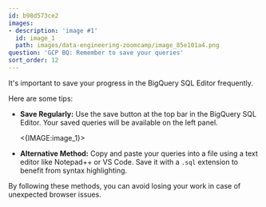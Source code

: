 ```yaml
---
id: b98d573ce2
images:
- description: 'image #1'
  id: image_1
  path: images/data-engineering-zoomcamp/image_85e101a4.png
question: 'GCP BQ: Remember to save your queries'
sort_order: 12
---
```


It's important to save your progress in the BigQuery SQL Editor frequently.

Here are some tips:

- **Save Regularly:** Use the save button at the top bar in the BigQuery SQL Editor. Your saved queries will be available on the left panel.

  <{IMAGE:image_1}>

- **Alternative Method:** Copy and paste your queries into a file using a text editor like Notepad++ or VS Code. Save it with a `.sql` extension to benefit from syntax highlighting.

By following these methods, you can avoid losing your work in case of unexpected browser issues.